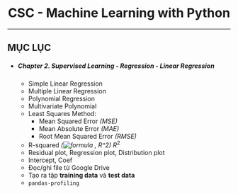 <div align="center">
  
  # CSC - Machine Learning with Python

</div>

<hr>

## MỤC LỤC
* ##### Chapter 2. Supervised Learning - Regression - Linear Regression
  * Simple Linear Regression
  * Multiple Linear Regression
  * Polynomial Regression
  * Multivariate Polynomial
  * Least Squares Method: 
    * Mean Squared Error _(MSE)_
    * Mean Absolute Error _(MAE)_
    * Root Mean Squared Error _(RMSE)_
  * R-squared _(![formula](https://render.githubusercontent.com/render/math?math=R^2) , R^2)_ $`R^2`$
  * Residual plot, Regression plot, Distribution plot
  * Intercept, Coef
  * Đọc/ghi file từ Google Drive
  * Tạo ra tập **training data** và **test data**
  * `pandas-profiling`
